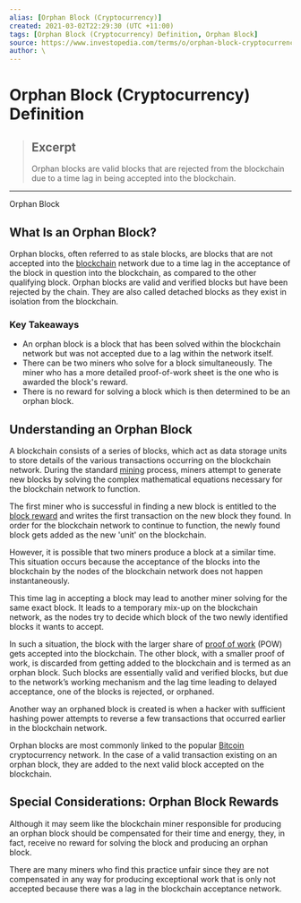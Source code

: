 ```yaml
---
alias: [Orphan Block (Cryptocurrency)]
created: 2021-03-02T22:29:30 (UTC +11:00)
tags: [Orphan Block (Cryptocurrency) Definition, Orphan Block]
source: https://www.investopedia.com/terms/o/orphan-block-cryptocurrency.asp
author: \
---
```


# Orphan Block (Cryptocurrency) Definition

> ## Excerpt
> Orphan blocks are valid blocks that are rejected from the blockchain due to a time lag in being accepted into the blockchain.

---

Orphan Block
## What Is an Orphan Block?

Orphan blocks, often referred to as stale blocks, are blocks that are not accepted into the [blockchain](https://www.investopedia.com/terms/b/blockchain.asp) network due to a time lag in the acceptance of the block in question into the blockchain, as compared to the other qualifying block. Orphan blocks are valid and verified blocks but have been rejected by the chain. They are also called detached blocks as they exist in isolation from the blockchain.

### Key Takeaways

-   An orphan block is a block that has been solved within the blockchain network but was not accepted due to a lag within the network itself.
-   There can be two miners who solve for a block simultaneously. The miner who has a more detailed proof-of-work sheet is the one who is awarded the block's reward.
-   There is no reward for solving a block which is then determined to be an orphan block.

## Understanding an Orphan Block

A blockchain consists of a series of blocks, which act as data storage units to store details of the various transactions occurring on the blockchain network. During the standard [mining](https://www.investopedia.com/terms/b/bitcoin-mining.asp) process, miners attempt to generate new blocks by solving the complex mathematical equations necessary for the blockchain network to function.

The first miner who is successful in finding a new block is entitled to the [block reward](https://www.investopedia.com/terms/b/block-reward.asp) and writes the first transaction on the new block they found. In order for the blockchain network to continue to function, the newly found block gets added as the new 'unit' on the blockchain.

However, it is possible that two miners produce a block at a similar time. This situation occurs because the acceptance of the blocks into the blockchain by the nodes of the blockchain network does not happen instantaneously.

This time lag in accepting a block may lead to another miner solving for the same exact block. It leads to a temporary mix-up on the blockchain network, as the nodes try to decide which block of the two newly identified blocks it wants to accept.

In such a situation, the block with the larger share of [proof of work](https://www.investopedia.com/terms/p/proof-work.asp) (POW) gets accepted into the blockchain. The other block, with a smaller proof of work, is discarded from getting added to the blockchain and is termed as an orphan block. Such blocks are essentially valid and verified blocks, but due to the network’s working mechanism and the lag time leading to delayed acceptance, one of the blocks is rejected, or orphaned.

Another way an orphaned block is created is when a hacker with sufficient hashing power attempts to reverse a few transactions that occurred earlier in the blockchain network.

Orphan blocks are most commonly linked to the popular [Bitcoin](https://www.investopedia.com/terms/b/bitcoin.asp) cryptocurrency network. In the case of a valid transaction existing on an orphan block, they are added to the next valid block accepted on the blockchain.

## Special Considerations: Orphan Block Rewards

Although it may seem like the blockchain miner responsible for producing an orphan block should be compensated for their time and energy, they, in fact, receive no reward for solving the block and producing an orphan block.

There are many miners who find this practice unfair since they are not compensated in any way for producing exceptional work that is only not accepted because there was a lag in the blockchain acceptance network.
